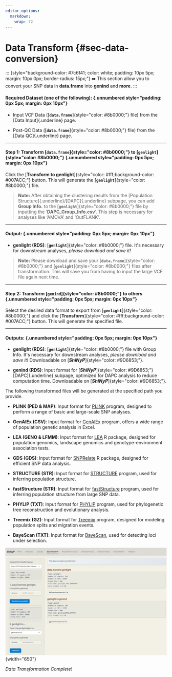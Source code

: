 ```yaml
---
editor_options: 
  markdown: 
    wrap: 72
---
```


# Data Transform {#sec-data-conversion}

::: {style="background-color: #7c6f41; color: white; padding: 10px 5px; margin: 10px 0px; border-radius: 15px;"}
➡️ This section allow you to convert your SNP data in **data.frame**
into **genind** and **more**.
:::

#### Required Dataset (one of the following): {.unnumbered style="padding: 0px 5px; margin: 0px 10px"}

-   Input VCF Data ([**`data.frame`**]{style="color: #8b0000;"} file)
    from the [Data Input]{.underline} page.

-   Post-QC Data ([**`data.frame`**]{style="color: #8b0000;"} file) from
    the [Data QC]{.underline} page.

------------------------------------------------------------------------

#### Step 1: Transform [**`data.frame`**]{style="color: #8b0000;"} to [**`genlight`**]{style="color: #8b0000;"} {.unnumbered style="padding: 0px 5px; margin: 0px 10px"}

Click the [**Transform to
genlight**]{style="color: #fff;background-color: #007ACC;"} button. This
will generate the [**`genlight`**]{style="color: #8b0000;"} file.

> **Note:** After obtaining the clustering results from the [Population
> Structure]{.underline}/[DAPC]{.underline} subpage, you can add **Group
> Info.** to the [**`genlight`**]{style="color: #8b0000;"} file by
> inputting the ‘**DAPC_Group_Info.csv**’. This step is necessary for
> analyses like ‘AMOVA’ and ‘OutFLANK’.

------------------------------------------------------------------------

#### Output: {.unnumbered style="padding: 0px 5px; margin: 0px 10px"}

-   **genlight (RDS)**: [**`genlight`**]{style="color: #8b0000;"} file.
    It's necessary for downstream analyses, *please download and save
    it!*

> **Note:** Please download and save your
> [**`data.frame`**]{style="color: #8b0000;"} and
> [**`genlight`**]{style="color: #8b0000;"} files after transformation.
> This will save you from having to input the large VCF file again next
> time.

------------------------------------------------------------------------

#### Step 2: Transform [**`genind`**]{style="color: #8b0000;"} to others {.unnumbered style="padding: 0px 5px; margin: 0px 10px"}

Select the desired data format to export from
[**`genlight`**]{style="color: #8b0000;"} and click the
[**Transform**]{style="color: #fff;background-color: #007ACC;"} button.
This will generate the specified file.

------------------------------------------------------------------------

#### Outputs: {.unnumbered style="padding: 0px 5px; margin: 0px 10px"}

-   **genlight (RDS)**: [**`genlight`**]{style="color: #8b0000;"} file
    with Group Info. It's necessary for downstream analyses, *please
    download and save it!* Downloadable on
    [***ShiNyP***]{style="color: #9D6853;"}.

-   **genind (RDS)**: Input format for
    [***ShiNyP***]{style="color: #9D6853;"} [DAPC]{.underline} subpage,
    optimized for DAPC analysis to reduce computation time. Downloadable
    on [***ShiNyP***]{style="color: #9D6853;"}.

The following transformed files will be generated at the specified path
you provide.

-   **PLINK (PED & MAP)**: Input format for
    [PLINK](https://www.cog-genomics.org/plink/1.9/input#ped) program,
    designed to perform a range of basic and large-scale SNP analyses.

-   **GenAlEx (CSV)**: Input format for
    [GenAlEx](https://biology-assets.anu.edu.au/GenAlEx/Welcome.html)
    program, offers a wide range of population genetic analysis in
    Excel.

-   **LEA (GENO & LFMM)**: Input format for
    [LEA](https://www.bioconductor.org/packages/release/bioc/html/LEA.html)
    R package, designed for population genomics, landscape genomics and
    genotype-environment association tests.

-   **GDS (GDS)**: Input format for
    [SNPRelate](https://bioconductor.org/packages/release/bioc/html/SNPRelate.html)
    R package, designed for efficient SNP data analysis.

-   **STRUCTURE (STR)**: Input format for
    [STRUCTURE](https://web.stanford.edu/group/pritchardlab/structure.html)
    program, used for inferring population structure.

-   **fastStructure (STR)**: Input format for
    [fastStructure](https://rajanil.github.io/fastStructure/) program,
    used for inferring population structure from large SNP data.

-   **PHYLIP (TXT)**: Input format for
    [PHYLIP](https://phylipweb.github.io/phylip/) program, used for
    phylogenetic tree reconstruction and evolutionary analysis.

-   **Treemix (GZ)**: Input format for
    [Treemix](https://speciationgenomics.github.io/Treemix/) program,
    designed for modeling population splits and migration events.

-   **BayeScan (TXT)**: Input format for
    [BayeScan](https://cmpg.unibe.ch/software/BayeScan/files/BayeScan2.0_manual.pdf),
    used for detecting loci under selection.

![](screenshots/DataTransform1.png){width="650"}

*Data Transformation Complete!*
